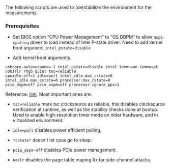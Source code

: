 The following scripts are used to (de)stabilize the environment for the measurements.

### Prerequisites

* Set BIOS option “CPU Power Management” to “OS DBPM” to allow `acpi-cpufreq` driver to load instead of Intel P-state driver. Need to add kernel boot argument `intel_pstate=disable`

* Add kernel boot arguments.
```
usbcore.autosuspend=-1 intel_pstate=disable intel_iommu=on iommu=pt nokaslr rhgb quiet tsc=reliable
cpuidle.off=1 idle=poll intel_idle.max_cstate=0 intel_idle.max_cstate=0 processor.max_cstate=0
pcie_aspm=off pcie_aspm=off processor.ignore_ppc=1

```

Reference: [link](https://github.com/torvalds/linux/blob/master/Documentation/admin-guide/kernel-parameters.txt). Most important ones are:
* `tsc=reliable` mark tsc clocksource as reliable, this disables clocksource verification at runtime, as well as the stability checks done at bootup. Used to enable high-resolution timer mode on older hardware, and in virtualized environment.

* `idle=poll` disables power efficient polling.

* `*cstate*` doesn't let cpus go to sleep.

* `pcie_aspm-off` disables PCIe power management.

* `kaslr` disables the page table maping fix for side-channel attacks.
